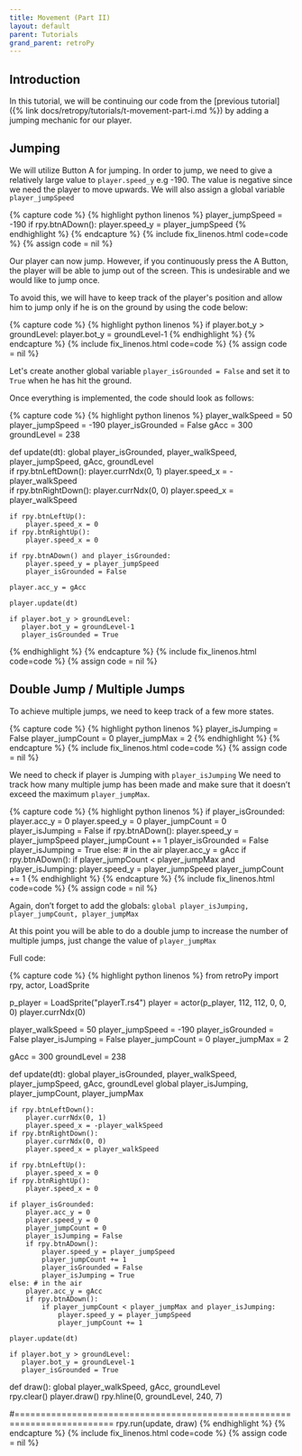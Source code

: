 ```yaml
---
title: Movement (Part II)
layout: default
parent: Tutorials
grand_parent: retroPy
---
```


## Introduction

In this tutorial, we will be continuing our code from the [previous tutorial]({% link docs/retropy/tutorials/t-movement-part-i.md %}) by adding a jumping mechanic for our player.


## Jumping

We will utilize Button A for jumping. In order to jump, we need to give a relatively large value to `player.speed_y` e.g -190. The value is negative since we need the player to move upwards. We will also assign a global variable `player_jumpSpeed`

{% capture code %}
{% highlight python linenos %}
player_jumpSpeed = -190
if rpy.btnADown():
    player.speed_y = player_jumpSpeed
{% endhighlight %}
{% endcapture %}
{% include fix_linenos.html code=code %}
{% assign code = nil %}

Our player can now jump. However, if you continuously press the A Button, the player will be able to jump out of the screen. This is undesirable and we would like to jump once.

To avoid this, we will have to keep track of the player's position and allow him to jump only if he is on the ground by using the code below:

{% capture code %}
{% highlight python linenos %}
    if player.bot_y > groundLevel:
       player.bot_y = groundLevel-1
{% endhighlight %}
{% endcapture %}
{% include fix_linenos.html code=code %}
{% assign code = nil %}

Let's create another global variable `player_isGrounded = False` and set it to `True` when he has hit the ground.

Once everything is implemented, the code should look as follows:

{% capture code %}
{% highlight python linenos %}
player_walkSpeed = 50
player_jumpSpeed = -190
player_isGrounded = False
gAcc = 300
groundLevel = 238

def update(dt):
    global player_isGrounded, player_walkSpeed, player_jumpSpeed, gAcc, groundLevel     
    if rpy.btnLeftDown():
        player.currNdx(0, 1)
        player.speed_x = -player_walkSpeed        
    if rpy.btnRightDown():
        player.currNdx(0, 0)
        player.speed_x = player_walkSpeed
        
    if rpy.btnLeftUp():
        player.speed_x = 0
    if rpy.btnRightUp():
        player.speed_x = 0

    if rpy.btnADown() and player_isGrounded:
        player.speed_y = player_jumpSpeed
        player_isGrounded = False

    player.acc_y = gAcc

    player.update(dt)
    
    if player.bot_y > groundLevel:
       player.bot_y = groundLevel-1
       player_isGrounded = True
{% endhighlight %}
{% endcapture %}
{% include fix_linenos.html code=code %}
{% assign code = nil %}

## Double Jump / Multiple Jumps

To achieve multiple jumps, we need to keep track of a few more states.

{% capture code %}
{% highlight python linenos %}
player_isJumping = False
player_jumpCount = 0
player_jumpMax = 2
{% endhighlight %}
{% endcapture %}
{% include fix_linenos.html code=code %}
{% assign code = nil %}

We need to check if player is Jumping with `player_isJumping`
We need to track how many multiple jump has been made and make sure that it doesn’t exceed the maximum `player_jumpMax`.

{% capture code %}
{% highlight python linenos %}
    if player_isGrounded:
        player.acc_y = 0
        player.speed_y = 0
        player_jumpCount = 0
        player_isJumping = False
        if rpy.btnADown():
            player.speed_y = player_jumpSpeed
            player_jumpCount += 1
            player_isGrounded = False
            player_isJumping = True
    else: # in the air
        player.acc_y = gAcc
        if rpy.btnADown():
            if player_jumpCount < player_jumpMax and player_isJumping:
                player.speed_y = player_jumpSpeed
                player_jumpCount += 1
{% endhighlight %}
{% endcapture %}
{% include fix_linenos.html code=code %}
{% assign code = nil %}

Again, don’t forget to add the globals:
    `global player_isJumping, player_jumpCount, player_jumpMax`

At this point you will be able to do a double jump to increase the number of multiple jumps, just change the value of `player_jumpMax`

Full code:

{% capture code %}
{% highlight python linenos %}
from retroPy import rpy, actor, LoadSprite

p_player = LoadSprite("playerT.rs4")
player = actor(p_player, 112, 112, 0, 0, 0)
player.currNdx(0)

player_walkSpeed = 50
player_jumpSpeed = -190
player_isGrounded = False
player_isJumping = False
player_jumpCount = 0
player_jumpMax = 2

gAcc = 300
groundLevel = 238

def update(dt):
    global player_isGrounded, player_walkSpeed, player_jumpSpeed, gAcc, groundLevel
    global player_isJumping, player_jumpCount, player_jumpMax
    
    if rpy.btnLeftDown():
        player.currNdx(0, 1)
        player.speed_x = -player_walkSpeed        
    if rpy.btnRightDown():
        player.currNdx(0, 0)
        player.speed_x = player_walkSpeed
        
    if rpy.btnLeftUp():
        player.speed_x = 0
    if rpy.btnRightUp():
        player.speed_x = 0

    if player_isGrounded:
        player.acc_y = 0
        player.speed_y = 0
        player_jumpCount = 0
        player_isJumping = False
        if rpy.btnADown():
            player.speed_y = player_jumpSpeed
            player_jumpCount += 1
            player_isGrounded = False
            player_isJumping = True
    else: # in the air
        player.acc_y = gAcc
        if rpy.btnADown():
            if player_jumpCount < player_jumpMax and player_isJumping:
                player.speed_y = player_jumpSpeed
                player_jumpCount += 1
    
    player.update(dt)
    
    if player.bot_y > groundLevel:
       player.bot_y = groundLevel-1
       player_isGrounded = True
        
def draw():
    global player_walkSpeed, gAcc, groundLevel     
    rpy.clear()
    player.draw()
    rpy.hline(0, groundLevel, 240, 7)
    
#=========================================================================
rpy.run(update, draw)
{% endhighlight %}
{% endcapture %}
{% include fix_linenos.html code=code %}
{% assign code = nil %}
